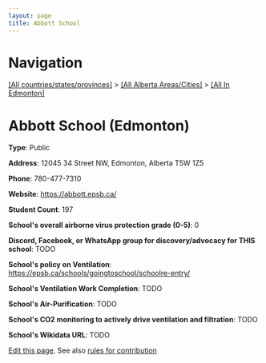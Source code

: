 ```yaml
---
layout: page
title: Abbott School
---
```

# Navigation

[[All countries/states/provinces]](../../..) > [[All Alberta Areas/Cities]](../..) > [[All In Edmonton]](..)

# Abbott School (Edmonton)

**Type**: Public

**Address**: 12045 34 Street NW, Edmonton, Alberta T5W 1Z5

**Phone**: 780-477-7310

**Website**: <https://abbott.epsb.ca/>

**Student Count**: 197

**School's overall airborne virus protection grade (0-5)**: 0

**Discord, Facebook, or WhatsApp group for discovery/advocacy for THIS school**: TODO

**School's policy on Ventilation**: <https://epsb.ca/schools/goingtoschool/schoolre-entry/>

**School's Ventilation Work Completion**: TODO

**School's Air-Purification**: TODO

**School's CO2 monitoring to actively drive ventilation and filtration**: TODO

**School's Wikidata URL**: TODO


[Edit this page](https://github.com/ventilate-schools/AB/edit/main/./Edmonton/Abbott_School.md). See also [rules for contribution](../../../contribution-rules/)